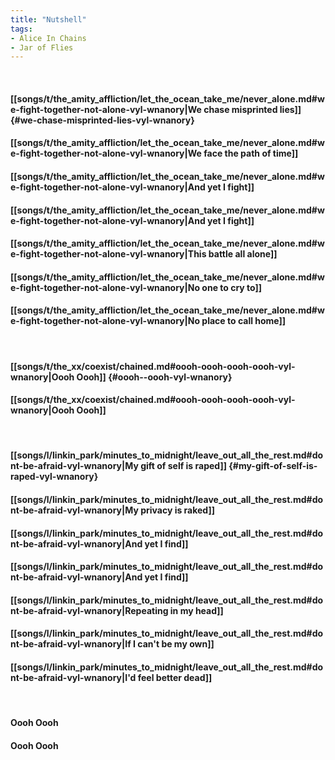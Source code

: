 ```yaml
---
title: "Nutshell"
tags:
- Alice In Chains
- Jar of Flies
---
```

&nbsp;
#### [[songs/t/the_amity_affliction/let_the_ocean_take_me/never_alone.md#we-fight-together-not-alone-vyl-wnanory|We chase misprinted lies]] {#we-chase-misprinted-lies-vyl-wnanory}
#### [[songs/t/the_amity_affliction/let_the_ocean_take_me/never_alone.md#we-fight-together-not-alone-vyl-wnanory|We face the path of time]]
#### [[songs/t/the_amity_affliction/let_the_ocean_take_me/never_alone.md#we-fight-together-not-alone-vyl-wnanory|And yet I fight]]
#### [[songs/t/the_amity_affliction/let_the_ocean_take_me/never_alone.md#we-fight-together-not-alone-vyl-wnanory|And yet I fight]]
#### [[songs/t/the_amity_affliction/let_the_ocean_take_me/never_alone.md#we-fight-together-not-alone-vyl-wnanory|This battle all alone]]
#### [[songs/t/the_amity_affliction/let_the_ocean_take_me/never_alone.md#we-fight-together-not-alone-vyl-wnanory|No one to cry to]]
#### [[songs/t/the_amity_affliction/let_the_ocean_take_me/never_alone.md#we-fight-together-not-alone-vyl-wnanory|No place to call home]]
&nbsp;
#### [[songs/t/the_xx/coexist/chained.md#oooh-oooh-oooh-oooh-vyl-wnanory|Oooh  Oooh]] {#oooh--oooh-vyl-wnanory}
#### [[songs/t/the_xx/coexist/chained.md#oooh-oooh-oooh-oooh-vyl-wnanory|Oooh  Oooh]]
&nbsp;
#### [[songs/l/linkin_park/minutes_to_midnight/leave_out_all_the_rest.md#dont-be-afraid-vyl-wnanory|My gift of self is raped]] {#my-gift-of-self-is-raped-vyl-wnanory}
#### [[songs/l/linkin_park/minutes_to_midnight/leave_out_all_the_rest.md#dont-be-afraid-vyl-wnanory|My privacy is raked]]
#### [[songs/l/linkin_park/minutes_to_midnight/leave_out_all_the_rest.md#dont-be-afraid-vyl-wnanory|And yet I find]]
#### [[songs/l/linkin_park/minutes_to_midnight/leave_out_all_the_rest.md#dont-be-afraid-vyl-wnanory|And yet I find]]
#### [[songs/l/linkin_park/minutes_to_midnight/leave_out_all_the_rest.md#dont-be-afraid-vyl-wnanory|Repeating in my head]]
#### [[songs/l/linkin_park/minutes_to_midnight/leave_out_all_the_rest.md#dont-be-afraid-vyl-wnanory|If I can't be my own]]
#### [[songs/l/linkin_park/minutes_to_midnight/leave_out_all_the_rest.md#dont-be-afraid-vyl-wnanory|I'd feel better dead]]
&nbsp;
#### Oooh  Oooh 
#### Oooh  Oooh
